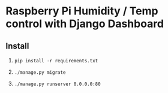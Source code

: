 # Raspberry Pi Humidity / Temp control with Django Dashboard

## Install  

1. `pip install -r requirements.txt`  

2. `./manage.py migrate`  

3. `./manage.py runserver 0.0.0.0:80`  

